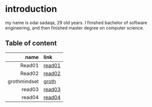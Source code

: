 # introduction 
my name is odai sadaqa, 29 old years. I finished bachelor of software engineering, and then finished master degree on computer science.


## Table of content

|name|link|
|----:|:----|
|Read01|[read01](https://odai-sadaqa.github.io/reading-notes/read01)|
|Read02|[read02](https://odai-sadaqa.github.io/reading-notes/read02)|
|grothmindset|[groth](https://odai-sadaqa.github.io/reading-notes/grothmindset)|
|read03|[read03](https://odai-sadaqa.github.io/reading-notes/read03)
|read04|[read04](https://odai-sadaqa.github.io/reading-notes/read04)

